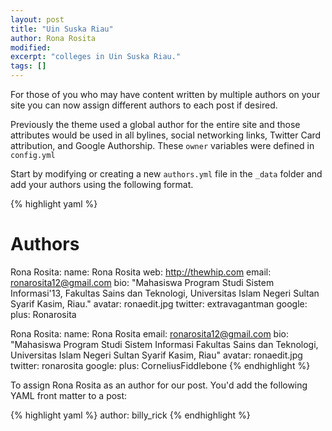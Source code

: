 ```yaml
---
layout: post
title: "Uin Suska Riau"
author: Rona Rosita
modified:
excerpt: "colleges in Uin Suska Riau."
tags: []
---
```


For those of you who may have content written by multiple authors on your site you can now assign different authors to each post if desired.

Previously the theme used a global author for the entire site and those attributes would be used in all bylines, social networking links, Twitter Card attribution, and Google Authorship. These `owner` variables were defined in `config.yml`

Start by modifying or creating a new `authors.yml` file in the `_data` folder and add your authors using the following format.

{% highlight yaml %}
# Authors

Rona Rosita:
  name: Rona Rosita
  web: http://thewhip.com
  email: ronarosita12@gmail.com
  bio: "Mahasiswa Program Studi Sistem Informasi'13,
  Fakultas Sains dan Teknologi, Universitas Islam Negeri Sultan Syarif Kasim, Riau."
  avatar: ronaedit.jpg
  twitter: extravagantman
  google:
    plus: Ronarosita

Rona Rosita:
  name: Rona Rosita
  email: ronarosita12@gmail.com
  bio: "Mahasiswa Program Studi Sistem Informasi
  Fakultas Sains dan Teknologi, Universitas Islam Negeri Sultan Syarif Kasim, Riau"
  avatar: ronaedit.jpg
  twitter: ronarosita
  google:
    plus: CorneliusFiddlebone
{% endhighlight %}

To assign Rona Rosita as an author for our post. You'd add the following YAML front matter to a post:

{% highlight yaml %}
author: billy_rick
{% endhighlight %}
